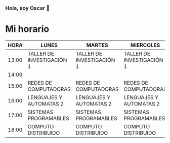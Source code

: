 ### Hola, soy Oscar 👋
# Mi horario
| HORA  | LUNES                     | MARTES                    | MIERCOLES                 | JUEVES                    | VIERNES                 |
|-------|---------------------------|---------------------------|---------------------------|---------------------------|-------------------------|
| 13:00 | TALLER DE INVESTIGACIÓN 1 | TALLER DE INVESTIGACIÓN 1 | TALLER DE INVESTIGACIÓN 1 | TALLER DE INVESTIGACIÓN 1 |                         |
| 14:00 |                           |                           |                           |                           |                         |
| 15:00 | REDES DE COMPUTADORAS     | REDES DE COMPUTADORAS     | REDES DE COMPUTADORAS     | REDES DE COMPUTADORAS     | REDES DE COMPUTADORAS   |
| 16:00 | LENGUAJES Y AUTOMATAS 2   | LENGUAJES Y AUTOMATAS 2   | LENGUAJES Y AUTOMATAS 2   | LENGUAJES Y AUTOMATAS 2   | LENGUAJES Y AUTOMATAS 2 |
| 17:00 | SISTEMAS PROGRAMABLES     | SISTEMAS PROGRAMABLES     | SISTEMAS PROGRAMABLES     | SISTEMAS PROGRAMABLES     |                         |
| 18:00 | COMPUTO DISTRIBUIDO       | COMPUTO DISTRIBUIDO       | COMPUTO DISTRIBUIDO       | COMPUTO DISTRIBUIDO       | COMPUTO DISTRIBUIDO     |
<!--
Here are some ideas to get you started:

- 🔭 I’m currently working on ...
- 🌱 I’m currently learning ...
- 👯 I’m looking to collaborate on ...
- 🤔 I’m looking for help with ...
- 💬 Ask me about ...
- 📫 How to reach me: ...
- 😄 Pronouns: ...
- ⚡ Fun fact: ...
-->
